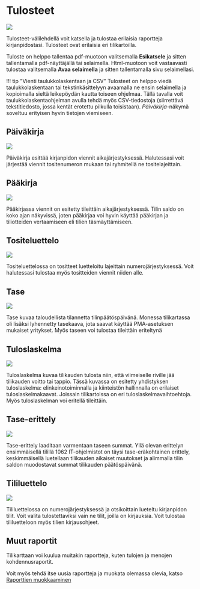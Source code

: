# Tulosteet

![](tulosteet.png)

Tulosteet-välilehdellä voit katsella ja tulostaa erilaisia raportteja kirjanpidostasi. Tulosteet ovat erilaisia eri tilikartoilla.

Tuloste on helppo tallentaa pdf-muotoon valitsemalla **Esikatsele** ja sitten tallentamalla pdf-näyttäjällä tai selaimella. Html-muotoon voit vastaavasti tulostaa valitsemalla **Avaa selaimella** ja sitten tallentamalla sivu selaimellasi.

!!! tip "Vienti taulukkolaskentaan ja CSV"
    Tulosteet on helppo viedä taulukkolaskentaan tai tekstinkäsittelyyn avaamalla ne ensin selaimella ja kopioimalla sieltä leikepöydän kautta toiseen ohjelmaa. Tällä tavalla voit taulukkolaskentaohjelman avulla tehdä myös CSV-tiedostoja (siirrettävä tekstitiedosto, jossa kentät erotettu pilkulla toisistaan). *Päiväkirja*-näkymä soveltuu erityisen hyvin tietojen viemiseen.

## Päiväkirja

![](paivakirja.png)

Päiväkirja esittää kirjanpidon viennit aikajärjestyksessä. Halutessasi voit järjestää viennit tositenumeron mukaan tai ryhmitellä ne tositelajeittain.

## Pääkirja

![](paakirja.png)

Pääkirjassa viennit on esitetty tileittäin aikajärjestyksessä. Tilin saldo on koko ajan näkyvissä, joten pääkirjaa voi hyvin käyttää pääkirjan ja tiliotteiden vertaamiseen eli tilien täsmäyttämiseen.

## Tositeluettelo

![](tositeluettelo.png)

Tositeluettelossa on tositteet luetteloitu lajeittain numerojärjestyksessä. Voit halutessasi tulostaa myös tositteiden viennit niiden alle.

## Tase

![](tase.png)

Tase kuvaa taloudellista tilannetta tilinpäätöspäivänä. Monessa tilikartassa oli lisäksi lyhennetty tasekaava, jota saavat käyttää PMA-asetuksen mukaiset yritykset. Myös taseen voi tulostaa tileittäin eriteltynä

## Tuloslaskelma

![](tuloslaskelma.png)

Tuloslaskelma kuvaa tilikauden tulosta niin, että viimeiselle riville jää tilikauden voitto tai tappio. Tässä kuvassa on esitetty yhdistyksen tuloslaskelma: elinkeinotoiminnalla ja kiinteistön hallinnalla on erilaiset tuloslaskelmakaavat.
Joissain tilikartoissa on eri tuloslaskelmavaihtoehtoja. Myös tuloslaskelman voi eritellä tileittäin.

## Tase-erittely

![](taseerittely.png)

Tase-erittely laaditaan varmentaan taseen summat. Yllä olevan erittelyn ensimmäisellä tilillä 1062 IT-ohjelmistot on täysi tase-eräkohtainen erittely, keskimmäisellä luetellaan tilikauden aikaiset muutokset ja alimmalla tilin saldon muodostavat summat tilikauden päätöspäivänä.

## Tililuettelo

![](tililuettelo.png)

Tililuettelossa on numerojärjestyksessä ja otsikoittain lueteltu kirjanpidon tilit. Voit valita tulostettaviksi vain ne tilit, joilla on kirjauksia. Voit tulostaa tililuetteloon myös tilien kirjausohjeet.

## Muut raportit

Tilikarttaan voi kuulua muitakin raportteja, kuten tulojen ja menojen kohdennusraportit.

Voit myös tehdä itse uusia raportteja ja muokata olemassa olevia, katso [Raporttien muokkaaminen](maaritykset/raportit)
